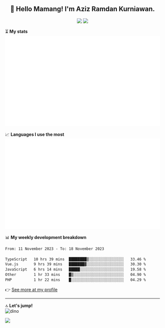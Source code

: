 <h2 align="center">👋 Hello Mamang! I'm Aziz Ramdan Kurniawan.</h2>  
<p align="center">
  <img src="https://komarev.com/ghpvc/?username=azizramdan">
  <img src="https://wakatime.com/badge/user/90056fa0-4c31-4eca-954e-2a3ac05896f9.svg">
</p>
    
⏳ **My stats**  
![](https://raw.githubusercontent.com/azizramdan/github-stats/master/generated/overview.svg#gh-dark-mode-only)

📈 **Languages I use the most**  
![](https://raw.githubusercontent.com/azizramdan/github-stats/master/generated/languages.svg#gh-dark-mode-only)

📊 **My weekly development breakdown**
<!--START_SECTION:waka-->

```txt
From: 11 November 2023 - To: 18 November 2023

TypeScript   10 hrs 39 mins  ████████▒░░░░░░░░░░░░░░░░   33.46 %
Vue.js       9 hrs 39 mins   ███████▓░░░░░░░░░░░░░░░░░   30.30 %
JavaScript   6 hrs 14 mins   █████░░░░░░░░░░░░░░░░░░░░   19.58 %
Other        1 hr 33 mins    █▒░░░░░░░░░░░░░░░░░░░░░░░   04.90 %
PHP          1 hr 22 mins    █░░░░░░░░░░░░░░░░░░░░░░░░   04.29 %
```

<!--END_SECTION:waka-->
👉 [See more at my profile](https://wakatime.com/@azizramdan)
***
🔝 **Let's jump!**  
![dino](https://raw.githubusercontent.com/azizramdan/azizramdan/master/dino.gif)  

![](https://hit.yhype.me/github/profile?user_id=27954794)
